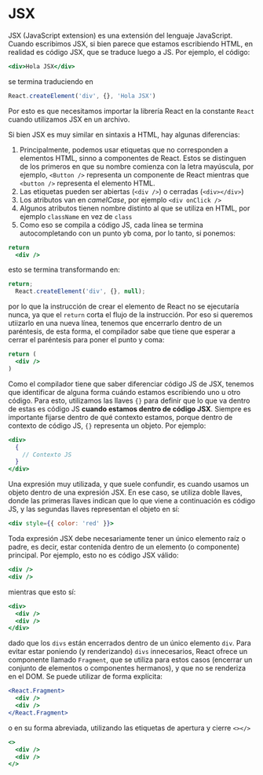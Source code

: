 # JSX

JSX (JavaScript extension) es una extensión del lenguaje JavaScript. Cuando escribimos JSX, si bien parece que estamos escribiendo HTML, en realidad es código JSX, que se traduce luego a JS. Por ejemplo, el código:

```jsx
<div>Hola JSX</div>
```

se termina traduciendo en 

```jsx
React.createElement('div', {}, 'Hola JSX')
```

Por esto es que necesitamos importar la librería React en la constante `React` cuando utilizamos JSX en un archivo.

Si bien JSX es muy similar en sintaxis a HTML, hay algunas diferencias:
1. Principalmente, podemos usar etiquetas que no corresponden a elementos HTML, sinno a componentes de React. Estos se distinguen de los primeros en que su nombre comienza con la letra mayúscula, por ejemplo, `<Button />` representa un componente de React mientras que `<button />` representa el elemento HTML.
2. Las etiquetas pueden ser abiertas (`<div />`) o cerradas (`<div></div>`)
3. Los atributos van en *camelCase*, por ejemplo `<div onClick />`
4. Algunos atributos tienen nombre distinto al que se utiliza en HTML, por ejemplo `className` en vez de `class`
5. Como eso se compila a código JS, cada línea se termina autocompletando con un punto yb coma, por lo tanto, si ponemos:

```jsx
return
  <div />
```

esto se termina transformando en:

```jsx
return;
  React.createElement('div', {}, null);
```

por lo que la instrucción de crear el elemento de React no se ejecutaría nunca, ya que el `return` corta el flujo de la instrucción. Por eso si queremos utiizarlo en una nueva línea, tenemos que encerrarlo dentro de un paréntesis, de esta forma, el compilador sabe que tiene que esperar a cerrar el paréntesis para poner el punto y coma:

```jsx
return (
  <div />
)
```

Como el compilador tiene que saber diferenciar código JS de JSX, tenemos que identificar de alguna forma cuándo estamos escribiendo uno u otro código. Para esto, utilizamos las llaves `{}` para definir que lo que va dentro de estas es código JS **cuando estamos dentro de código JSX**. Siempre es importante fijarse dentro de qué contexto estamos, porque dentro de contexto de código JS, `{}` representa un objeto. Por ejemplo:

```jsx
<div>
  {
    // Contexto JS
  }
</div>
```

Una expresión muy utilizada, y que suele confundir, es cuando usamos un objeto dentro de una expresión JSX. En ese caso, se utiliza doble llaves, donde las primeras llaves indican que lo que viene a continuación es código JS, y las segundas llaves representan el objeto en sí:

```jsx
<div style={{ color: 'red' }}>
```

Toda expresión JSX debe necesariamente tener un único elemento raíz o padre, es decir, estar contenida dentro de un elemento (o componente) principal. Por ejemplo, esto no es código JSX válido:

```jsx
<div />
<div />
```
mientras que esto sí:

```jsx
<div>
  <div />
  <div />
</div>
```

dado que los `divs` están encerrados dentro de un  único elemento `div`. Para evitar estar poniendo (y renderizando) `divs` innecesarios, React ofrece un componente llamado `Fragment`, que se utiliza para estos casos (encerrar un conjunto de elementos o componentes hermanos), y que no se renderiza en el DOM. Se puede utilizar de forma explícita:

```jsx
<React.Fragment>
  <div />
  <div />
</React.Fragment>
```

o en su forma abreviada, utilizando las etiquetas de apertura y cierre `<></>`

```jsx
<>
  <div />
  <div />
</>
```


